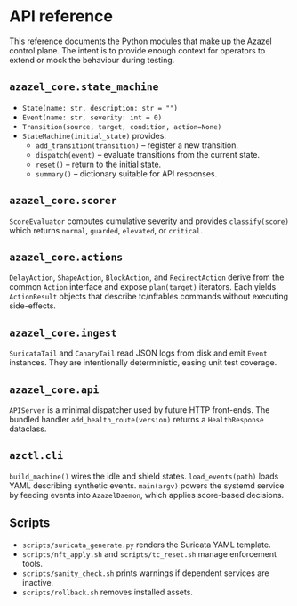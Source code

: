 # API reference

This reference documents the Python modules that make up the Azazel control
plane. The intent is to provide enough context for operators to extend or mock
the behaviour during testing.

## `azazel_core.state_machine`

- `State(name: str, description: str = "")`
- `Event(name: str, severity: int = 0)`
- `Transition(source, target, condition, action=None)`
- `StateMachine(initial_state)` provides:
  - `add_transition(transition)` – register a new transition.
  - `dispatch(event)` – evaluate transitions from the current state.
  - `reset()` – return to the initial state.
  - `summary()` – dictionary suitable for API responses.

## `azazel_core.scorer`

`ScoreEvaluator` computes cumulative severity and provides `classify(score)`
which returns `normal`, `guarded`, `elevated`, or `critical`.

## `azazel_core.actions`

`DelayAction`, `ShapeAction`, `BlockAction`, and `RedirectAction` derive from the
common `Action` interface and expose `plan(target)` iterators. Each yields
`ActionResult` objects that describe tc/nftables commands without executing
side-effects.

## `azazel_core.ingest`

`SuricataTail` and `CanaryTail` read JSON logs from disk and emit `Event`
instances. They are intentionally deterministic, easing unit test coverage.

## `azazel_core.api`

`APIServer` is a minimal dispatcher used by future HTTP front-ends. The bundled
handler `add_health_route(version)` returns a `HealthResponse` dataclass.

## `azctl.cli`

`build_machine()` wires the idle and shield states. `load_events(path)` loads
YAML describing synthetic events. `main(argv)` powers the systemd service by
feeding events into `AzazelDaemon`, which applies score-based decisions.

## Scripts

- `scripts/suricata_generate.py` renders the Suricata YAML template.
- `scripts/nft_apply.sh` and `scripts/tc_reset.sh` manage enforcement tools.
- `scripts/sanity_check.sh` prints warnings if dependent services are inactive.
- `scripts/rollback.sh` removes installed assets.
